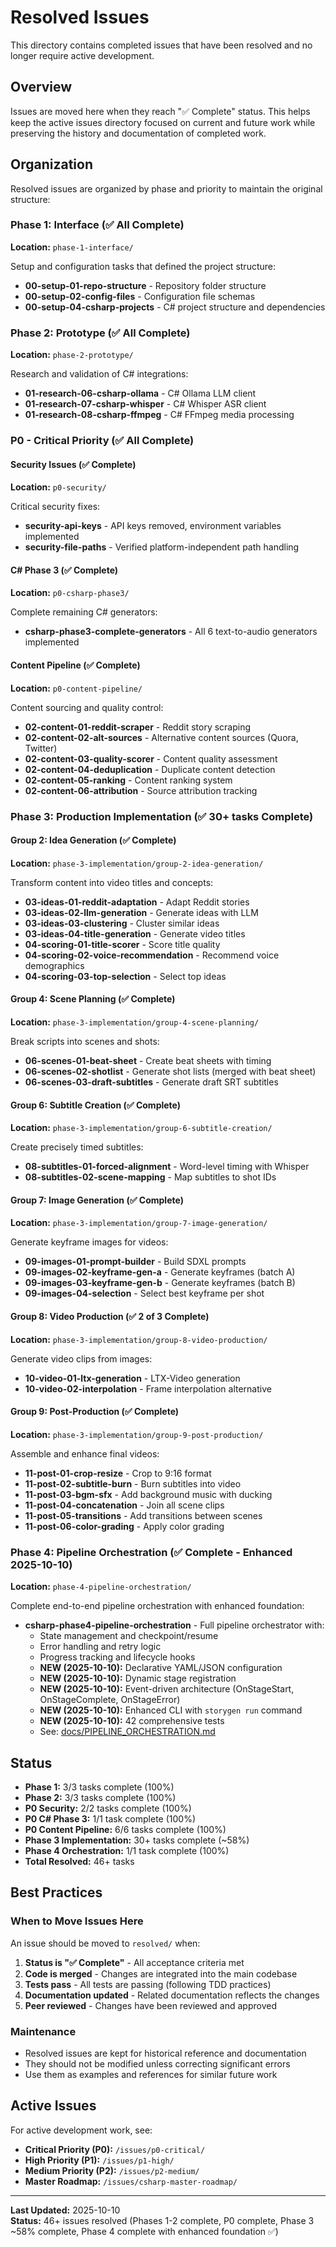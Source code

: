 # Resolved Issues

This directory contains completed issues that have been resolved and no longer require active development.

## Overview

Issues are moved here when they reach "✅ Complete" status. This helps keep the active issues directory focused on current and future work while preserving the history and documentation of completed work.

## Organization

Resolved issues are organized by phase and priority to maintain the original structure:

### Phase 1: Interface (✅ All Complete)
**Location:** `phase-1-interface/`

Setup and configuration tasks that defined the project structure:
- **00-setup-01-repo-structure** - Repository folder structure
- **00-setup-02-config-files** - Configuration file schemas
- **00-setup-04-csharp-projects** - C# project structure and dependencies

### Phase 2: Prototype (✅ All Complete)
**Location:** `phase-2-prototype/`

Research and validation of C# integrations:
- **01-research-06-csharp-ollama** - C# Ollama LLM client
- **01-research-07-csharp-whisper** - C# Whisper ASR client
- **01-research-08-csharp-ffmpeg** - C# FFmpeg media processing

### P0 - Critical Priority (✅ All Complete)

#### Security Issues (✅ Complete)
**Location:** `p0-security/`

Critical security fixes:
- **security-api-keys** - API keys removed, environment variables implemented
- **security-file-paths** - Verified platform-independent path handling

#### C# Phase 3 (✅ Complete)
**Location:** `p0-csharp-phase3/`

Complete remaining C# generators:
- **csharp-phase3-complete-generators** - All 6 text-to-audio generators implemented

#### Content Pipeline (✅ Complete)
**Location:** `p0-content-pipeline/`

Content sourcing and quality control:
- **02-content-01-reddit-scraper** - Reddit story scraping
- **02-content-02-alt-sources** - Alternative content sources (Quora, Twitter)
- **02-content-03-quality-scorer** - Content quality assessment
- **02-content-04-deduplication** - Duplicate content detection
- **02-content-05-ranking** - Content ranking system
- **02-content-06-attribution** - Source attribution tracking

### Phase 3: Production Implementation (✅ 30+ tasks Complete)

#### Group 2: Idea Generation (✅ Complete)
**Location:** `phase-3-implementation/group-2-idea-generation/`

Transform content into video titles and concepts:
- **03-ideas-01-reddit-adaptation** - Adapt Reddit stories
- **03-ideas-02-llm-generation** - Generate ideas with LLM
- **03-ideas-03-clustering** - Cluster similar ideas
- **03-ideas-04-title-generation** - Generate video titles
- **04-scoring-01-title-scorer** - Score title quality
- **04-scoring-02-voice-recommendation** - Recommend voice demographics
- **04-scoring-03-top-selection** - Select top ideas

#### Group 4: Scene Planning (✅ Complete)
**Location:** `phase-3-implementation/group-4-scene-planning/`

Break scripts into scenes and shots:
- **06-scenes-01-beat-sheet** - Create beat sheets with timing
- **06-scenes-02-shotlist** - Generate shot lists (merged with beat sheet)
- **06-scenes-03-draft-subtitles** - Generate draft SRT subtitles

#### Group 6: Subtitle Creation (✅ Complete)
**Location:** `phase-3-implementation/group-6-subtitle-creation/`

Create precisely timed subtitles:
- **08-subtitles-01-forced-alignment** - Word-level timing with Whisper
- **08-subtitles-02-scene-mapping** - Map subtitles to shot IDs

#### Group 7: Image Generation (✅ Complete)
**Location:** `phase-3-implementation/group-7-image-generation/`

Generate keyframe images for videos:
- **09-images-01-prompt-builder** - Build SDXL prompts
- **09-images-02-keyframe-gen-a** - Generate keyframes (batch A)
- **09-images-03-keyframe-gen-b** - Generate keyframes (batch B)
- **09-images-04-selection** - Select best keyframe per shot

#### Group 8: Video Production (✅ 2 of 3 Complete)
**Location:** `phase-3-implementation/group-8-video-production/`

Generate video clips from images:
- **10-video-01-ltx-generation** - LTX-Video generation
- **10-video-02-interpolation** - Frame interpolation alternative

#### Group 9: Post-Production (✅ Complete)
**Location:** `phase-3-implementation/group-9-post-production/`

Assemble and enhance final videos:
- **11-post-01-crop-resize** - Crop to 9:16 format
- **11-post-02-subtitle-burn** - Burn subtitles into video
- **11-post-03-bgm-sfx** - Add background music with ducking
- **11-post-04-concatenation** - Join all scene clips
- **11-post-05-transitions** - Add transitions between scenes
- **11-post-06-color-grading** - Apply color grading

### Phase 4: Pipeline Orchestration (✅ Complete - Enhanced 2025-10-10)

**Location:** `phase-4-pipeline-orchestration/`

Complete end-to-end pipeline orchestration with enhanced foundation:
- **csharp-phase4-pipeline-orchestration** - Full pipeline orchestrator with:
  - State management and checkpoint/resume
  - Error handling and retry logic
  - Progress tracking and lifecycle hooks
  - **NEW (2025-10-10):** Declarative YAML/JSON configuration
  - **NEW (2025-10-10):** Dynamic stage registration
  - **NEW (2025-10-10):** Event-driven architecture (OnStageStart, OnStageComplete, OnStageError)
  - **NEW (2025-10-10):** Enhanced CLI with `storygen run` command
  - **NEW (2025-10-10):** 42 comprehensive tests
  - See: [docs/PIPELINE_ORCHESTRATION.md](../../docs/PIPELINE_ORCHESTRATION.md)

## Status

- **Phase 1:** 3/3 tasks complete (100%)
- **Phase 2:** 3/3 tasks complete (100%)
- **P0 Security:** 2/2 tasks complete (100%)
- **P0 C# Phase 3:** 1/1 task complete (100%)
- **P0 Content Pipeline:** 6/6 tasks complete (100%)
- **Phase 3 Implementation:** 30+ tasks complete (~58%)
- **Phase 4 Orchestration:** 1/1 task complete (100%)
- **Total Resolved:** 46+ tasks

## Best Practices

### When to Move Issues Here

An issue should be moved to `resolved/` when:
1. **Status is "✅ Complete"** - All acceptance criteria met
2. **Code is merged** - Changes are integrated into the main codebase
3. **Tests pass** - All tests are passing (following TDD practices)
4. **Documentation updated** - Related documentation reflects the changes
5. **Peer reviewed** - Changes have been reviewed and approved

### Maintenance

- Resolved issues are kept for historical reference and documentation
- They should not be modified unless correcting significant errors
- Use them as examples and references for similar future work

## Active Issues

For active development work, see:
- **Critical Priority (P0):** `/issues/p0-critical/`
- **High Priority (P1):** `/issues/p1-high/`
- **Medium Priority (P2):** `/issues/p2-medium/`
- **Master Roadmap:** `/issues/csharp-master-roadmap/`

---

**Last Updated:** 2025-10-10  
**Status:** 46+ issues resolved (Phases 1-2 complete, P0 complete, Phase 3 ~58% complete, Phase 4 complete with enhanced foundation ✅)
